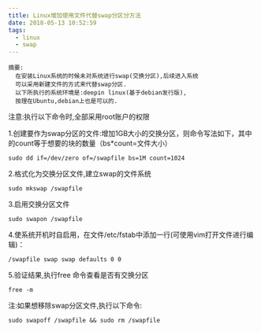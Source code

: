 ```yaml
---
title: Linux增加使用文件代替swap分区分方法
date: 2018-05-13 10:52:59
tags:
  - linux
  - swap
---
```


    摘要:
      在安装Linux系统的时候未对系统进行swap(交换分区),后续进入系统
      可以采用新建文件的方式来代替swap分区.
      以下所执行的系统环境是:deepin linux(基于debian发行版),
      按理在Ubuntu,debian上也是可以的.

注意:执行以下命令时,全部采用root账户的权限

1.创建要作为swap分区的文件:增加1GB大小的交换分区，则命令写法如下，其中的count等于想要的块的数量（bs*count=文件大小）

`sudo dd if=/dev/zero of=/swapfile bs=1M count=1024`

2.格式化为交换分区文件,建立swap的文件系统

`sudo mkswap /swapfile`

3.启用交换分区文件

`sudo swapon /swapfile`

4.使系统开机时自启用，在文件/etc/fstab中添加一行(可使用vim打开文件进行编辑)：

`/swapfile swap swap defaults 0 0`

5.验证结果,执行free 命令查看是否有交换分区

`free -m `

注:如果想移除swap分区文件,执行以下命令:

`sudo swapoff /swapfile && sudo rm /swapfile`
